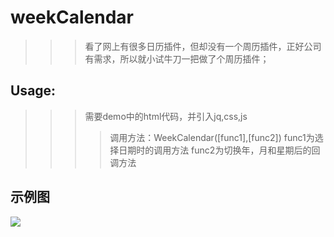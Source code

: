 # weekCalendar
>>>看了网上有很多日历插件，但却没有一个周历插件，正好公司有需求，所以就小试牛刀一把做了个周历插件；
## Usage:
>>>需要demo中的html代码，并引入jq,css,js
>>>>调用方法：WeekCalendar([func1],[func2])
>>>>func1为选择日期时的调用方法
>>>>func2为切换年，月和星期后的回调方法
## 示例图
![](https://github.com/cpa0701/demoPic/blob/master/weekCalendarDemo.png)